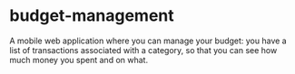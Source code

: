 # budget-management
A mobile web application where you can manage your budget: you have a list of transactions associated with a category, so that you can see how much money you spent and on what.

